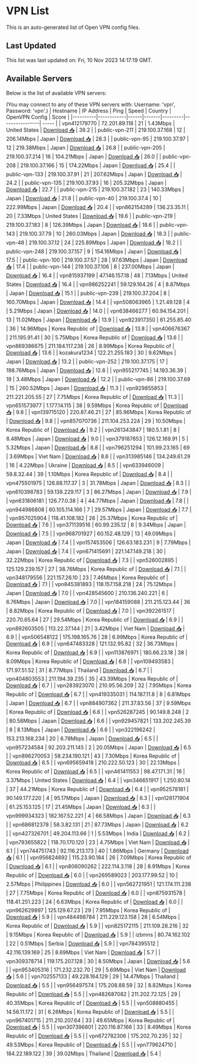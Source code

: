 # VPN List

This is an auto-generated list of Open VPN config files.

## Last Updated

This list was last updated on: Fri, 10 Nov 2023 14:17:19 GMT.

## Available Servers

Below is the list of available VPN servers:

(You may connect to any of these VPN servers with: Username: 'vpn', Password: 'vpn'.)
| Hostname | IP Address | Ping | Speed | Country | OpenVPN Config | Score |
|----------|------------|------|-------|---------|----------------| ----- |
| vpn412179770 | 72.201.89.118 | 21 | 1.43Mbps | United States | [Download 📥](./configs/server_0_US.ovpn) | 39.2 |
| public-vpn-211 | 219.100.37.168 | 12 | 206.14Mbps | Japan | [Download 📥](./configs/server_1_JP.ovpn) | 28.3 |
| public-vpn-95 | 219.100.37.97 | 12 | 219.38Mbps | Japan | [Download 📥](./configs/server_2_JP.ovpn) | 26.8 |
| public-vpn-205 | 219.100.37.214 | 16 | 104.21Mbps | Japan | [Download 📥](./configs/server_3_JP.ovpn) | 26.0 |
| public-vpn-208 | 219.100.37.166 | 15 | 174.22Mbps | Japan | [Download 📥](./configs/server_4_JP.ovpn) | 25.4 |
| public-vpn-133 | 219.100.37.91 | 21 | 207.62Mbps | Japan | [Download 📥](./configs/server_5_JP.ovpn) | 24.2 |
| public-vpn-135 | 219.100.37.93 | 16 | 205.32Mbps | Japan | [Download 📥](./configs/server_6_JP.ovpn) | 22.7 |
| public-vpn-215 | 219.100.37.182 | 23 | 140.33Mbps | Japan | [Download 📥](./configs/server_7_JP.ovpn) | 21.8 |
| public-vpn-40 | 219.100.37.4 | 10 | 222.99Mbps | Japan | [Download 📥](./configs/server_8_JP.ovpn) | 20.4 |
| vpn862154289 | 136.23.35.11 | 20 | 7.33Mbps | United States | [Download 📥](./configs/server_9_US.ovpn) | 19.6 |
| public-vpn-219 | 219.100.37.183 | 8 | 126.39Mbps | Japan | [Download 📥](./configs/server_10_JP.ovpn) | 18.6 |
| public-vpn-143 | 219.100.37.79 | 10 | 260.03Mbps | Japan | [Download 📥](./configs/server_11_JP.ovpn) | 18.3 |
| public-vpn-48 | 219.100.37.12 | 24 | 225.89Mbps | Japan | [Download 📥](./configs/server_12_JP.ovpn) | 18.2 |
| public-vpn-248 | 219.100.37.157 | 9 | 154.16Mbps | Japan | [Download 📥](./configs/server_13_JP.ovpn) | 17.5 |
| public-vpn-100 | 219.100.37.57 | 28 | 97.63Mbps | Japan | [Download 📥](./configs/server_14_JP.ovpn) | 17.4 |
| public-vpn-144 | 219.100.37.106 | 8 | 237.00Mbps | Japan | [Download 📥](./configs/server_15_JP.ovpn) | 16.4 |
| vpn815937199 | 47.146.157.18 | 48 | 7.13Mbps | United States | [Download 📥](./configs/server_16_US.ovpn) | 16.4 |
| vpn986252241 | 59.129.164.26 | 4 | 8.87Mbps | Japan | [Download 📥](./configs/server_17_JP.ovpn) | 15.1 |
| public-vpn-239 | 219.100.37.204 | 8 | 160.70Mbps | Japan | [Download 📥](./configs/server_18_JP.ovpn) | 14.4 |
| vpn508063965 | 1.21.49.128 | 4 | 5.21Mbps | Japan | [Download 📥](./configs/server_19_JP.ovpn) | 14.0 |
| vpn638466277 | 60.94.154.201 | 13 | 11.02Mbps | Japan | [Download 📥](./configs/server_20_JP.ovpn) | 13.9 |
| vpn923917350 | 61.255.85.40 | 36 | 14.96Mbps | Korea Republic of | [Download 📥](./configs/server_21_KR.ovpn) | 13.8 |
| vpn406676367 | 211.195.91.41 | 30 | 5.75Mbps | Korea Republic of | [Download 📥](./configs/server_22_KR.ovpn) | 13.6 |
| vpn869386675 | 211.184.117.238 | 26 | 8.99Mbps | Korea Republic of | [Download 📥](./configs/server_23_KR.ovpn) | 13.6 |
| kozakura1234 | 122.21.255.183 | 30 | 9.62Mbps | Japan | [Download 📥](./configs/server_24_JP.ovpn) | 13.2 |
| public-vpn-252 | 219.100.37.175 | 17 | 198.76Mbps | Japan | [Download 📥](./configs/server_25_JP.ovpn) | 12.8 |
| vpn955217745 | 14.193.36.39 | 19 | 3.48Mbps | Japan | [Download 📥](./configs/server_26_JP.ovpn) | 12.2 |
| public-vpn-86 | 219.100.37.69 | 15 | 260.52Mbps | Japan | [Download 📥](./configs/server_27_JP.ovpn) | 11.3 |
| vpn929855853 | 211.221.205.55 | 27 | 7.75Mbps | Korea Republic of | [Download 📥](./configs/server_28_KR.ovpn) | 11.3 |
| vpn651573977 | 1.177.14.115 | 38 | 9.59Mbps | Korea Republic of | [Download 📥](./configs/server_29_KR.ovpn) | 9.8 |
| vpn139715120 | 220.87.46.21 | 27 | 85.96Mbps | Korea Republic of | [Download 📥](./configs/server_30_KR.ovpn) | 9.8 |
| vpn857070736 | 211.104.253.224 | 29 | 10.50Mbps | Korea Republic of | [Download 📥](./configs/server_31_KR.ovpn) | 9.2 |
| vpn261343847 | 180.5.1.81 | 8 | 8.48Mbps | Japan | [Download 📥](./configs/server_32_JP.ovpn) | 9.0 |
| vpn379187653 | 126.12.169.91 | 5 | 5.32Mbps | Japan | [Download 📥](./configs/server_33_JP.ovpn) | 8.8 |
| vpn796251294 | 101.99.23.165 | 69 | 3.69Mbps | Viet Nam | [Download 📥](./configs/server_34_VN.ovpn) | 8.6 |
| vpn313985146 | 134.249.61.29 | 16 | 4.22Mbps | Ukraine | [Download 📥](./configs/server_35_UA.ovpn) | 8.5 |
| vpn633946009 | 59.8.32.44 | 39 | 1.10Mbps | Korea Republic of | [Download 📥](./configs/server_36_KR.ovpn) | 8.4 |
| vpn475501975 | 126.88.117.37 | 3 | 31.78Mbps | Japan | [Download 📥](./configs/server_37_JP.ovpn) | 8.3 |
| vpn610398783 | 59.138.229.117 | 3 | 86.27Mbps | Japan | [Download 📥](./configs/server_38_JP.ovpn) | 7.9 |
| vpn631806181 | 126.77.0.38 | 4 | 44.77Mbps | Japan | [Download 📥](./configs/server_39_JP.ovpn) | 7.8 |
| vpn944986808 | 60.105.114.166 | 7 | 29.57Mbps | Japan | [Download 📥](./configs/server_40_JP.ovpn) | 7.7 |
| vpn957025904 | 118.41.108.182 | 28 | 25.37Mbps | Korea Republic of | [Download 📥](./configs/server_41_KR.ovpn) | 7.6 |
| vpn371139516 | 60.99.235.12 | 8 | 9.34Mbps | Japan | [Download 📥](./configs/server_42_JP.ovpn) | 7.5 |
| vpn968701927 | 60.152.48.129 | 13 | 49.09Mbps | Japan | [Download 📥](./configs/server_43_JP.ovpn) | 7.4 |
| vpn157453506 | 126.63.183.231 | 9 | 7.79Mbps | Japan | [Download 📥](./configs/server_44_JP.ovpn) | 7.4 |
| vpn671415691 | 221.147.149.218 | 30 | 32.22Mbps | Korea Republic of | [Download 📥](./configs/server_45_KR.ovpn) | 7.3 |
| vpn526002895 | 125.129.239.157 | 27 | 38.76Mbps | Korea Republic of | [Download 📥](./configs/server_46_KR.ovpn) | 7.1 |
| vpn348179556 | 221.157.26.10 | 23 | 7.46Mbps | Korea Republic of | [Download 📥](./configs/server_47_KR.ovpn) | 7.1 |
| vpn845381893 | 118.157.158.218 | 24 | 75.12Mbps | Japan | [Download 📥](./configs/server_48_JP.ovpn) | 7.0 |
| vpn428545600 | 210.136.240.221 | 6 | 6.76Mbps | Japan | [Download 📥](./configs/server_49_JP.ovpn) | 7.0 |
| vpn184159088 | 211.215.123.44 | 36 | 8.82Mbps | Korea Republic of | [Download 📥](./configs/server_50_KR.ovpn) | 7.0 |
| vpn392261517 | 220.70.65.64 | 27 | 29.54Mbps | Korea Republic of | [Download 📥](./configs/server_51_KR.ovpn) | 6.9 |
| vpn892603505 | 113.22.37.144 | 21 | 3.42Mbps | Viet Nam | [Download 📥](./configs/server_52_VN.ovpn) | 6.9 |
| vpn506548122 | 175.198.165.76 | 28 | 6.99Mbps | Korea Republic of | [Download 📥](./configs/server_53_KR.ovpn) | 6.9 |
| vpn647483328 | 121.132.95.82 | 32 | 36.73Mbps | Korea Republic of | [Download 📥](./configs/server_54_KR.ovpn) | 6.9 |
| vpn113876971 | 180.66.23.18 | 38 | 8.09Mbps | Korea Republic of | [Download 📥](./configs/server_55_KR.ovpn) | 6.8 |
| vpn109493583 | 171.97.51.52 | 31 | 8.77Mbps | Thailand | [Download 📥](./configs/server_56_TH.ovpn) | 6.7 |
| vpn404803553 | 211.194.39.235 | 35 | 43.39Mbps | Korea Republic of | [Download 📥](./configs/server_57_KR.ovpn) | 6.7 |
| vpn283923070 | 210.95.56.209 | 32 | 7.95Mbps | Korea Republic of | [Download 📥](./configs/server_58_KR.ovpn) | 6.7 |
| vpn419335031 | 114.187.11.8 | 8 | 6.81Mbps | Japan | [Download 📥](./configs/server_59_JP.ovpn) | 6.7 |
| vpn884907362 | 211.37.83.56 | 37 | 9.59Mbps | Korea Republic of | [Download 📥](./configs/server_60_KR.ovpn) | 6.6 |
| vpn526287245 | 90.149.8.248 | 2 | 80.58Mbps | Japan | [Download 📥](./configs/server_61_JP.ovpn) | 6.6 |
| vpn929457821 | 133.202.245.39 | 8 | 8.13Mbps | Japan | [Download 📥](./configs/server_62_JP.ovpn) | 6.6 |
| vpn322196242 | 153.213.168.234 | 20 | 6.78Mbps | Japan | [Download 📥](./configs/server_63_JP.ovpn) | 6.5 |
| vpn957234584 | 92.203.211.145 | 2 | 20.05Mbps | Japan | [Download 📥](./configs/server_64_JP.ovpn) | 6.5 |
| vpn896270053 | 58.234.190.121 | 43 | 7.30Mbps | Korea Republic of | [Download 📥](./configs/server_65_KR.ovpn) | 6.5 |
| vpn695659418 | 210.222.50.123 | 30 | 22.13Mbps | Korea Republic of | [Download 📥](./configs/server_66_KR.ovpn) | 6.5 |
| vpn461411553 | 98.47.171.31 | 16 | 3.37Mbps | United States | [Download 📥](./configs/server_67_US.ovpn) | 6.4 |
| vpn346651917 | 1.250.80.14 | 37 | 44.21Mbps | Korea Republic of | [Download 📥](./configs/server_68_KR.ovpn) | 6.4 |
| vpn952578181 | 90.149.177.220 | 4 | 95.17Mbps | Japan | [Download 📥](./configs/server_69_JP.ovpn) | 6.3 |
| vpn126171904 | 61.25.153.125 | 17 | 21.45Mbps | Japan | [Download 📥](./configs/server_70_JP.ovpn) | 6.3 |
| vpn999934323 | 182.167.52.221 | 4 | 66.58Mbps | Japan | [Download 📥](./configs/server_71_JP.ovpn) | 6.3 |
| vpn686812378 | 58.3.82.131 | 21 | 87.73Mbps | Japan | [Download 📥](./configs/server_72_JP.ovpn) | 6.2 |
| vpn427326701 | 49.204.113.66 | 1 | 5.53Mbps | India | [Download 📥](./configs/server_73_IN.ovpn) | 6.2 |
| vpn793655822 | 118.70.170.120 | 23 | 4.75Mbps | Viet Nam | [Download 📥](./configs/server_74_VN.ovpn) | 6.1 |
| vpn744751743 | 92.116.213.173 | 40 | 1.86Mbps | Germany | [Download 📥](./configs/server_75_DE.ovpn) | 6.1 |
| vpn956824692 | 115.23.90.184 | 26 | 7.09Mbps | Korea Republic of | [Download 📥](./configs/server_76_KR.ovpn) | 6.1 |
| vpn806090262 | 222.114.3.118 | 28 | 8.91Mbps | Korea Republic of | [Download 📥](./configs/server_77_KR.ovpn) | 6.0 |
| vpn269589023 | 203.177.99.52 | 10 | 2.57Mbps | Philippines | [Download 📥](./configs/server_78_PH.ovpn) | 6.0 |
| vpn562721951 | 121.174.111.238 | 27 | 7.75Mbps | Korea Republic of | [Download 📥](./configs/server_79_KR.ovpn) | 6.0 |
| vpn875931578 | 118.41.251.223 | 24 | 6.63Mbps | Korea Republic of | [Download 📥](./configs/server_80_KR.ovpn) | 6.0 |
| vpn962629897 | 125.129.67.23 | 29 | 7.95Mbps | Korea Republic of | [Download 📥](./configs/server_81_KR.ovpn) | 5.9 |
| vpn484498784 | 211.229.123.158 | 28 | 6.54Mbps | Korea Republic of | [Download 📥](./configs/server_82_KR.ovpn) | 5.9 |
| vpn825172115 | 211.109.28.216 | 32 | 9.15Mbps | Korea Republic of | [Download 📥](./configs/server_83_KR.ovpn) | 5.9 |
| izbmns | 80.74.162.102 | 22 | 0.51Mbps | Serbia | [Download 📥](./configs/server_84_RS.ovpn) | 5.9 |
| vpn784395512 | 42.116.139.169 | 25 | 8.69Mbps | Viet Nam | [Download 📥](./configs/server_85_VN.ovpn) | 5.7 |
| vpn309378714 | 119.175.207.128 | 30 | 8.50Mbps | Japan | [Download 📥](./configs/server_86_JP.ovpn) | 5.6 |
| vpn953405316 | 171.232.232.70 | 29 | 5.69Mbps | Viet Nam | [Download 📥](./configs/server_87_VN.ovpn) | 5.6 |
| vpn702557133 | 49.228.164.129 | 29 | 14.47Mbps | Thailand | [Download 📥](./configs/server_88_TH.ovpn) | 5.5 |
| vpn956497574 | 175.208.88.59 | 32 | 8.82Mbps | Korea Republic of | [Download 📥](./configs/server_89_KR.ovpn) | 5.5 |
| vpn482687082 | 211.202.72.125 | 29 | 40.35Mbps | Korea Republic of | [Download 📥](./configs/server_90_KR.ovpn) | 5.5 |
| vpn508880455 | 14.56.11.172 | 31 | 6.26Mbps | Korea Republic of | [Download 📥](./configs/server_91_KR.ovpn) | 5.5 |
| vpn967401715 | 211.210.207.64 | 33 | 49.65Mbps | Korea Republic of | [Download 📥](./configs/server_92_KR.ovpn) | 5.5 |
| vpn307396801 | 220.116.87.166 | 33 | 8.49Mbps | Korea Republic of | [Download 📥](./configs/server_93_KR.ovpn) | 5.5 |
| vpn672782306 | 175.202.70.235 | 32 | 49.53Mbps | Korea Republic of | [Download 📥](./configs/server_94_KR.ovpn) | 5.5 |
| vpn779624710 | 184.22.189.122 | 39 | 39.02Mbps | Thailand | [Download 📥](./configs/server_95_TH.ovpn) | 5.4 |
